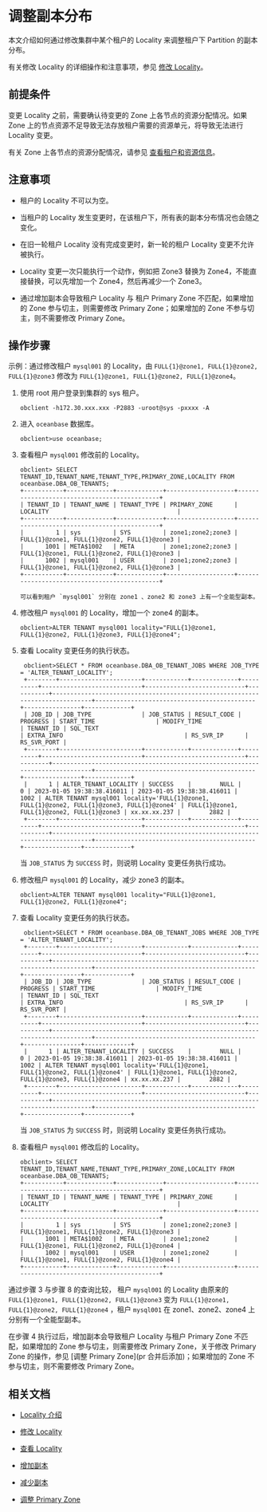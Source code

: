 # 调整副本分布

本文介绍如何通过修改集群中某个租户的 Locality 来调整租户下 Partition 的副本分布。

有关修改 Locality 的详细操作和注意事项，参见 [修改 Locality](2.modify-locality.md)。

## 前提条件

变更 Locality 之前，需要确认待变更的 Zone 上各节点的资源分配情况。如果 Zone 上的节点资源不足导致无法存放租户需要的资源单元，将导致无法进行 Locality 变更。

有关 Zone 上各节点的资源分配情况，请参见 [查看租户和资源信息](../../../2.tenant-management/6.common-tenant-operations/4.view-tenant-information.md)。

## 注意事项

* 租户的 Locality 不可以为空。

* 当租户的 Locality 发生变更时，在该租户下，所有表的副本分布情况也会随之变化。

* 在旧一轮租户 Locality 没有完成变更时，新一轮的租户 Locality 变更不允许被执行。

* Locality 变更一次只能执行一个动作，例如把 Zone3 替换为 Zone4，不能直接替换，可以先增加一个 Zone4，然后再减少一个 Zone3。

* 通过增加副本会导致租户 Locality 与 租户 Primary Zone 不匹配，如果增加的 Zone 参与切主，则需要修改 Primary Zone；如果增加的 Zone 不参与切主，则不需要修改 Primary Zone。

## 操作步骤

示例：通过修改租户 `mysql001` 的 Locality，由 `FULL{1}@zone1, FULL{1}@zone2, FULL{1}@zone3` 修改为 `FULL{1}@zone1, FULL{1}@zone2, FULL{1}@zone4`。

1. 使用 root 用户登录到集群的 sys 租户。

   ```shell
   obclient -h172.30.xxx.xxx -P2883 -uroot@sys -pxxxx -A
   ```

2. 进入 `oceanbase` 数据库。

   ```shell
   obclient>use oceanbase; 
   ```

3. 查看租户 `mysql001` 修改前的 Locality。

   ```shell
   obclient> SELECT TENANT_ID,TENANT_NAME,TENANT_TYPE,PRIMARY_ZONE,LOCALITY FROM oceanbase.DBA_OB_TENANTS;
   +-----------+-------------+-------------+-------------------+---------------------------------------------+
   | TENANT_ID | TENANT_NAME | TENANT_TYPE | PRIMARY_ZONE      | LOCALITY                                    |
   +-----------+-------------+-------------+-------------------+---------------------------------------------+
   |         1 | sys         | SYS         | zone1;zone2;zone3 | FULL{1}@zone1, FULL{1}@zone2, FULL{1}@zone3 |
   |      1001 | META$1002   | META        | zone1;zone2;zone3 | FULL{1}@zone1, FULL{1}@zone2, FULL{1}@zone3 |
   |      1002 | mysql001    | USER        | zone1;zone2;zone3 | FULL{1}@zone1, FULL{1}@zone2, FULL{1}@zone3 |
   +-----------+-------------+-------------+-------------------+---------------------------------------------+

   可以看到租户 `mysql001` 分别在 zone1 、zone2 和 zone3 上有一个全能型副本。

4. 修改租户 `mysql001` 的 Locality，增加一个 zone4 的副本。

   ```shell
   obclient>ALTER TENANT mysql001 locality="FULL{1}@zone1, FULL{1}@zone2, FULL{1}@zone3, FULL{1}@zone4";
   ```

5. 查看 Locality 变更任务的执行状态。

   ```shell
    obclient>SELECT * FROM oceanbase.DBA_OB_TENANT_JOBS WHERE JOB_TYPE = 'ALTER_TENANT_LOCALITY';
    +--------+-----------------------+------------+-------------+----------+----------------------------+----------------------------+-----------+------------------------------------------------------------------------------+---------------------------------------------+----------------+-------------+
    | JOB_ID | JOB_TYPE              | JOB_STATUS | RESULT_CODE | PROGRESS | START_TIME                 | MODIFY_TIME                | TENANT_ID | SQL_TEXT                                                                     | EXTRA_INFO                                  | RS_SVR_IP      | RS_SVR_PORT |
    +--------+-----------------------+------------+-------------+----------+----------------------------+----------------------------+-----------+------------------------------------------------------------------------------+---------------------------------------------+----------------+-------------+
    |      1 | ALTER_TENANT_LOCALITY | SUCCESS    |        NULL |        0 | 2023-01-05 19:38:38.416011 | 2023-01-05 19:38:38.416011 |      1002 | ALTER TENANT mysql001 locality='FULL{1}@zone1, FULL{1}@zone2, FULL{1}@zone3, FULL{1}@zone4' | FULL{1}@zone1, FULL{1}@zone2, FULL{1}@zone3 | xx.xx.xx.237 |        2882 |
    +--------+-----------------------+------------+-------------+----------+----------------------------+----------------------------+-----------+------------------------------------------------------------------------------+---------------------------------------------+----------------+-------------+
   ```

   当 `JOB_STATUS` 为 `SUCCESS` 时，则说明 Locality 变更任务执行成功。

6. 修改租户 `mysql001` 的 Locality，减少 zone3 的副本。

   ```shell
   obclient>ALTER TENANT mysql001 locality="FULL{1}@zone1, FULL{1}@zone2, FULL{1}@zone4";
   ```

7. 查看 Locality 变更任务的执行状态。

   ```shell
    obclient>SELECT * FROM oceanbase.DBA_OB_TENANT_JOBS WHERE JOB_TYPE = 'ALTER_TENANT_LOCALITY';
    +--------+-----------------------+------------+-------------+----------+----------------------------+----------------------------+-----------+------------------------------------------------------------------------------+---------------------------------------------+----------------+-------------+
    | JOB_ID | JOB_TYPE              | JOB_STATUS | RESULT_CODE | PROGRESS | START_TIME                 | MODIFY_TIME                | TENANT_ID | SQL_TEXT                                                                     | EXTRA_INFO                                  | RS_SVR_IP      | RS_SVR_PORT |
    +--------+-----------------------+------------+-------------+----------+----------------------------+----------------------------+-----------+------------------------------------------------------------------------------+---------------------------------------------+----------------+-------------+
    |      1 | ALTER_TENANT_LOCALITY | SUCCESS    |        NULL |        0 | 2023-01-05 19:38:38.416011 | 2023-01-05 19:38:38.416011 |      1002 | ALTER TENANT mysql001 locality='FULL{1}@zone1, FULL{1}@zone2, FULL{1}@zone4' | FULL{1}@zone1, FULL{1}@zone2, FULL{1}@zone3, FULL{1}@zone4 | xx.xx.xx.237 |        2882 |
    +--------+-----------------------+------------+-------------+----------+----------------------------+----------------------------+-----------+------------------------------------------------------------------------------+---------------------------------------------+----------------+-------------+
   ```

   当 `JOB_STATUS` 为 `SUCCESS` 时，则说明 Locality 变更任务执行成功。

8. 查看租户 `mysql001` 修改后的 Locality。

   ```shell
   obclient> SELECT TENANT_ID,TENANT_NAME,TENANT_TYPE,PRIMARY_ZONE,LOCALITY FROM oceanbase.DBA_OB_TENANTS;
   +-----------+-------------+-------------+-------------------+---------------------------------------------+
   | TENANT_ID | TENANT_NAME | TENANT_TYPE | PRIMARY_ZONE      | LOCALITY                                    |
   +-----------+-------------+-------------+-------------------+---------------------------------------------+
   |         1 | sys         | SYS         | zone1;zone2;zone3 | FULL{1}@zone1, FULL{1}@zone2, FULL{1}@zone3 |
   |      1001 | META$1002   | META        | zone1;zone2       | FULL{1}@zone1, FULL{1}@zone2, FULL{1}@zone4 |
   |      1002 | mysql001    | USER        | zone1;zone2       | FULL{1}@zone1, FULL{1}@zone2, FULL{1}@zone4 |
   +-----------+-------------+-------------+-------------------+---------------------------------------------+
   ```

通过步骤 3 与步骤 8 的查询比较， 租户 `mysql001` 的 Locality 由原来的 `FULL{1}@zone1, FULL{1}@zone2, FULL{1}@zone3` 变为 `FULL{1}@zone1, FULL{1}@zone2, FULL{1}@zone4` ，租户 `mysql001` 在 zone1、zone2、zone4 上分别有一个全能型副本。

在步骤 4 执行过后，增加副本会导致租户 Locality 与租户 Primary Zone 不匹配，如果增加的 Zone 参与切主，则需要修改 Primary Zone，关于修改 Primary Zone 的操作，参见 [调整 Primary Zone](pr 合并后添加)；如果增加的 Zone 不参与切主，则不需要修改 Primary Zone。

## 相关文档

* [Locality 介绍](../1.locality-overview.md)

* [修改 Locality](2.modify-locality.md)

* [查看 Locality](1.view-locality.md)

* [增加副本](3.add-replica.md)

* [减少副本](4.reduce-replica.md)

* [调整 Primary Zone](../../../2.tenant-management/6.common-tenant-operations/8.tenant-scale-in-and-out/4.adjust-primary-zone.md)
